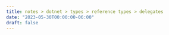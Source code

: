 ```yaml
---
title: notes > dotnet > types > reference types > delegates
date: "2023-05-30T00:00:00-06:00"
draft: false
---
```

